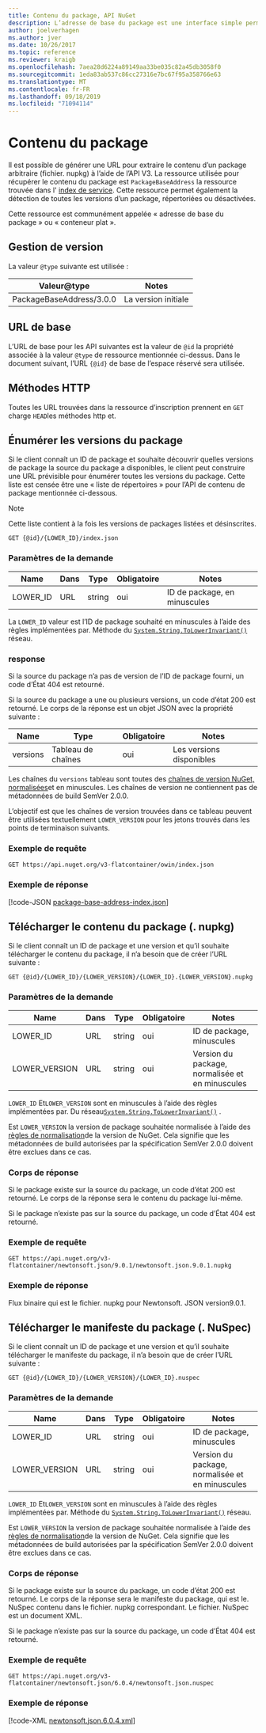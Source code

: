 ```yaml
---
title: Contenu du package, API NuGet
description: L’adresse de base du package est une interface simple permettant d’extraire le package lui-même.
author: joelverhagen
ms.author: jver
ms.date: 10/26/2017
ms.topic: reference
ms.reviewer: kraigb
ms.openlocfilehash: 7aea28d6224a89149aa33be035c82a45db3058f0
ms.sourcegitcommit: 1eda83ab537c86cc27316e7bc67f95a358766e63
ms.translationtype: MT
ms.contentlocale: fr-FR
ms.lasthandoff: 09/18/2019
ms.locfileid: "71094114"
---
```

# <a name="package-content"></a>Contenu du package

Il est possible de générer une URL pour extraire le contenu d’un package arbitraire (fichier. nupkg) à l’aide de l’API V3. La ressource utilisée pour récupérer le contenu du package est `PackageBaseAddress` la ressource trouvée dans l' [index de service](service-index.md). Cette ressource permet également la détection de toutes les versions d’un package, répertoriées ou désactivées.

Cette ressource est communément appelée « adresse de base du package » ou « conteneur plat ».

## <a name="versioning"></a>Gestion de version

La valeur `@type` suivante est utilisée :

Valeur@type              | Notes
------------------------ | -----
PackageBaseAddress/3.0.0 | La version initiale

## <a name="base-url"></a>URL de base

L’URL de base pour les API suivantes est la valeur de `@id` la propriété associée à la valeur `@type` de ressource mentionnée ci-dessus. Dans le document suivant, l’URL `{@id}` de base de l’espace réservé sera utilisée.

## <a name="http-methods"></a>Méthodes HTTP

Toutes les URL trouvées dans la ressource d’inscription prennent en `GET` charge `HEAD`les méthodes http et.

## <a name="enumerate-package-versions"></a>Énumérer les versions du package

Si le client connaît un ID de package et souhaite découvrir quelles versions de package la source du package a disponibles, le client peut construire une URL prévisible pour énumérer toutes les versions du package. Cette liste est censée être une « liste de répertoires » pour l’API de contenu de package mentionnée ci-dessous.

> [!Note]
> Cette liste contient à la fois les versions de packages listées et désinscrites.

    GET {@id}/{LOWER_ID}/index.json

### <a name="request-parameters"></a>Paramètres de la demande

Name     | Dans     | Type    | Obligatoire | Notes
-------- | ------ | ------- | -------- | -----
LOWER_ID | URL    | string  | oui      | ID de package, en minuscules

La `LOWER_ID` valeur est l’ID de package souhaité en minuscules à l’aide des règles implémentées par. Méthode du [`System.String.ToLowerInvariant()`](/dotnet/api/system.string.tolowerinvariant?view=netstandard-2.0#System_String_ToLowerInvariant) réseau.

### <a name="response"></a>response

Si la source du package n’a pas de version de l’ID de package fourni, un code d’État 404 est retourné.

Si la source du package a une ou plusieurs versions, un code d’état 200 est retourné. Le corps de la réponse est un objet JSON avec la propriété suivante :

Name     | Type             | Obligatoire | Notes
-------- | ---------------- | -------- | -----
versions | Tableau de chaînes | oui      | Les versions disponibles

Les chaînes du `versions` tableau sont toutes des [chaînes de version NuGet, normalisées](../concepts/package-versioning.md#normalized-version-numbers)et en minuscules. Les chaînes de version ne contiennent pas de métadonnées de build SemVer 2.0.0.

L’objectif est que les chaînes de version trouvées dans ce tableau peuvent être utilisées textuellement `LOWER_VERSION` pour les jetons trouvés dans les points de terminaison suivants.

### <a name="sample-request"></a>Exemple de requête

    GET https://api.nuget.org/v3-flatcontainer/owin/index.json

### <a name="sample-response"></a>Exemple de réponse

[!code-JSON [package-base-address-index.json](./_data/package-base-address-index.json)]

## <a name="download-package-content-nupkg"></a>Télécharger le contenu du package (. nupkg)

Si le client connaît un ID de package et une version et qu’il souhaite télécharger le contenu du package, il n’a besoin que de créer l’URL suivante :

    GET {@id}/{LOWER_ID}/{LOWER_VERSION}/{LOWER_ID}.{LOWER_VERSION}.nupkg

### <a name="request-parameters"></a>Paramètres de la demande

Name          | Dans     | Type   | Obligatoire | Notes
------------- | ------ | ------ | -------- | -----
LOWER_ID      | URL    | string | oui      | ID de package, minuscules
LOWER_VERSION | URL    | string | oui      | Version du package, normalisée et en minuscules

`LOWER_ID` Et`LOWER_VERSION` sont en minuscules à l’aide des règles implémentées par. Du réseau[`System.String.ToLowerInvariant()`](/dotnet/api/system.string.tolowerinvariant?view=netstandard-2.0#System_String_ToLowerInvariant)
.

Est `LOWER_VERSION` la version de package souhaitée normalisée à l’aide des [règles de normalisation](../concepts/package-versioning.md#normalized-version-numbers)de la version de NuGet. Cela signifie que les métadonnées de build autorisées par la spécification SemVer 2.0.0 doivent être exclues dans ce cas.

### <a name="response-body"></a>Corps de réponse

Si le package existe sur la source du package, un code d’état 200 est retourné. Le corps de la réponse sera le contenu du package lui-même.

Si le package n’existe pas sur la source du package, un code d’État 404 est retourné.

### <a name="sample-request"></a>Exemple de requête

    GET https://api.nuget.org/v3-flatcontainer/newtonsoft.json/9.0.1/newtonsoft.json.9.0.1.nupkg

### <a name="sample-response"></a>Exemple de réponse

Flux binaire qui est le fichier. nupkg pour Newtonsoft. JSON version9.0.1.

## <a name="download-package-manifest-nuspec"></a>Télécharger le manifeste du package (. NuSpec)

Si le client connaît un ID de package et une version et qu’il souhaite télécharger le manifeste du package, il n’a besoin que de créer l’URL suivante :

    GET {@id}/{LOWER_ID}/{LOWER_VERSION}/{LOWER_ID}.nuspec

### <a name="request-parameters"></a>Paramètres de la demande

Name          | Dans     | Type   | Obligatoire | Notes
------------- | ------ | ------ | -------- | -----
LOWER_ID      | URL    | string | oui      | ID de package, minuscules
LOWER_VERSION | URL    | string | oui      | Version du package, normalisée et en minuscules

`LOWER_ID` Et`LOWER_VERSION` sont en minuscules à l’aide des règles implémentées par. Méthode du [`System.String.ToLowerInvariant()`](/dotnet/api/system.string.tolowerinvariant?view=netstandard-2.0#System_String_ToLowerInvariant) réseau.

Est `LOWER_VERSION` la version de package souhaitée normalisée à l’aide des [règles de normalisation](../concepts/package-versioning.md#normalized-version-numbers)de la version de NuGet. Cela signifie que les métadonnées de build autorisées par la spécification SemVer 2.0.0 doivent être exclues dans ce cas.

### <a name="response-body"></a>Corps de réponse

Si le package existe sur la source du package, un code d’état 200 est retourné. Le corps de la réponse sera le manifeste du package, qui est le. NuSpec contenu dans le fichier. nupkg correspondant. Le fichier. NuSpec est un document XML.

Si le package n’existe pas sur la source du package, un code d’État 404 est retourné.

### <a name="sample-request"></a>Exemple de requête

    GET https://api.nuget.org/v3-flatcontainer/newtonsoft.json/6.0.4/newtonsoft.json.nuspec

### <a name="sample-response"></a>Exemple de réponse

[!code-XML [newtonsoft.json.6.0.4.xml](./_data/newtonsoft.json.6.0.4.xml)]
